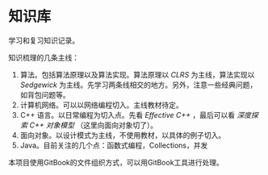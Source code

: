 # 知识库

学习和复习知识记录。

知识梳理的几条主线：

1. 算法。包括算法原理以及算法实现。算法原理以 _CLRS_ 为主线，算法实现以 _Sedgewick_ 为主线。先学习两条线相交的地方。另外，注意一些经典问题，如背包问题等。
1. 计算机网络。可以以网络编程切入。主线教材待定。
1. C++ 语言。以日常编程为切入点。先看 _Effective C++_ ，最后可以看 _深度探索 C++ 对象模型_ （这里向面向对象切了）。
1. 面向对象。以设计模式为主线，不使用教材，以具体的例子切入。
1. Java。目前关注的几个点：函数式编程，Collections，并发

本项目使用GitBook的文件组织方式，可以用GitBook工具进行处理。
